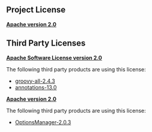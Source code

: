<!-- Created by CodeLicenseManager -->
## Project License

__[Apache version 2.0](https://github.com/tombensve/MarkdownDoc/blob/master/Docs/licsApache-2.0.md)__

## Third Party Licenses

__[Apache Software License version 2.0](http://www.apache.org/licenses/LICENSE-2.0.txt)__

The following third party products are using this license:

* [groovy-all-2.4.3](http://groovy.codehaus.org/)
* [annotations-13.0](http://www.jetbrains.org)

__[Apache version 2.0](http://www.apache.org/licenses/LICENSE-2.0.html)__

The following third party products are using this license:

* [OptionsManager-2.0.3](http://github.com/tombensve/OptionsManager)

<!-- CLM -->
